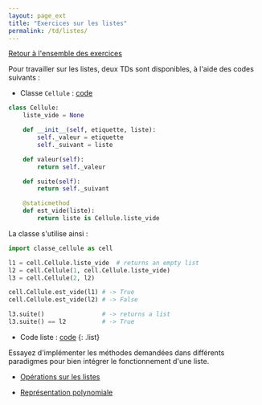 ```yaml
---
layout: page_ext
title: "Exercices sur les listes"
permalink: /td/listes/
---
```


[Retour à l'ensemble des exercices](../)

Pour travailler sur les listes, deux TDs sont disponibles, à l'aide des codes suivants :

- Classe `Cellule` : [code](./classe_cellule.py)

```python
class Cellule:
    liste_vide = None

    def __init__(self, etiquette, liste):
        self._valeur = etiquette
        self._suivant = liste

    def valeur(self):
        return self._valeur

    def suite(self):
        return self._suivant

    @staticmethod
    def est_vide(liste):
        return liste is Cellule.liste_vide
```

La classe s'utilise ainsi :

```python
import classe_cellule as cell

l1 = cell.Cellule.liste_vide  # returns an empty list
l2 = cell.Cellule(1, cell.Cellule.liste_vide)
l3 = cell.Cellule(2, l2)

cell.Cellule.est_vide(l1) # -> True
cell.Cellule.est_vide(l2) # -> False

l3.suite()                # -> returns a list
l3.suite() == l2          # -> True
```

- Code liste : [code](./code_liste.py)
{: .list}

Essayez d'implémenter les méthodes demandées dans différents paradigmes pour bien intégrer le fonctionnement d'une liste.

- [Opérations sur les listes](./operations/)

- [Représentation polynomiale](./polynome/)
